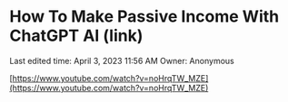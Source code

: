 # How To Make Passive Income With ChatGPT AI (link)

Last edited time: April 3, 2023 11:56 AM
Owner: Anonymous

[https://www.youtube.com/watch?v=noHrqTW_MZE](https://www.youtube.com/watch?v=noHrqTW_MZE)